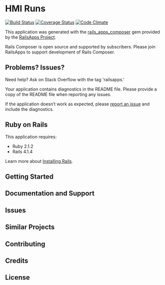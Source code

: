 # HMI Runs

[![Build Status](https://travis-ci.org/ash106/hmi-runs.svg?branch=master)](https://travis-ci.org/ash106/hmi-runs)
[![Coverage Status](https://coveralls.io/repos/github/ash106/hmi-runs/badge.svg?branch=master)](https://coveralls.io/github/ash106/hmi-runs?branch=master)
[![Code Climate](https://codeclimate.com/github/ash106/hmi-runs/badges/gpa.svg)](https://codeclimate.com/github/ash106/hmi-runs)

This application was generated with the [rails_apps_composer](https://github.com/RailsApps/rails_apps_composer) gem
provided by the [RailsApps Project](http://railsapps.github.io/).

Rails Composer is open source and supported by subscribers. Please join RailsApps to support development of Rails Composer.

Problems? Issues?
-----------

Need help? Ask on Stack Overflow with the tag 'railsapps.'

Your application contains diagnostics in the README file. Please provide a copy of the README file when reporting any issues.

If the application doesn’t work as expected, please [report an issue](https://github.com/RailsApps/rails_apps_composer/issues)
and include the diagnostics.

Ruby on Rails
-------------

This application requires:

- Ruby 2.1.2
- Rails 4.1.4

Learn more about [Installing Rails](http://railsapps.github.io/installing-rails.html).

Getting Started
---------------

Documentation and Support
-------------------------

Issues
-------------

Similar Projects
----------------

Contributing
------------

Credits
-------

License
-------
